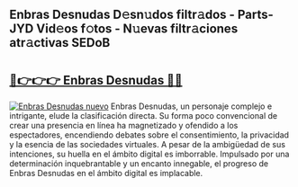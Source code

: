 ## Enbras Desnudas D𝚎sn𝚞dos filtr𝚊dos - Parts-JYD Vid𝚎os f𝚘tos - N𝚞evas filtr𝚊ciones atr𝚊ctivas SEDoB

# <h2><a href="http://mb9ux41.tromn.icu/?c=Enbras+Desnudas">🔗👉👉👉 Enbras Desnudas 🔗🔗</a></h2>

[![Enbras Desnudas nuevo](https://i.imgur.com/pEAQMta.gif)](http://mb9ux41.tromn.icu/?c=Enbras+Desnudas)
Enbras Desnudas, un personaje complejo e intrigante, elude la clasificación directa. Su forma poco convencional de crear una presencia en línea ha magnetizado y ofendido a los espectadores, encendiendo debates sobre el consentimiento, la privacidad y la esencia de las sociedades virtuales. A pesar de la ambigüedad de sus intenciones, su huella en el ámbito digital es imborrable. Impulsado por una determinación inquebrantable y un encanto innegable, el progreso de Enbras Desnudas en el ámbito digital es implacable.
